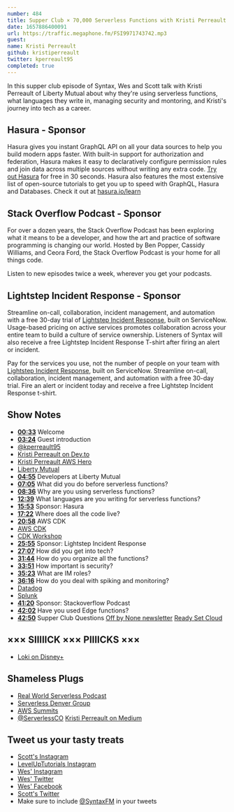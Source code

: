 ```yaml
---
number: 484
title: Supper Club × 70,000 Serverless Functions with Kristi Perreault of Liberty Mutual
date: 1657886400091
url: https://traffic.megaphone.fm/FSI9971743742.mp3
guest: 
name: Kristi Perreault
github: kristiperreault
twitter: kperreault95
completed: true
---
```


In this supper club episode of Syntax, Wes and Scott talk with Kristi Perreault of Liberty Mutual about why they're using serverless functions, what languages they write in, managing security and montoring, and Kristi's journey into tech as a career.

## Hasura - Sponsor

Hasura gives you instant GraphQL API on all your data sources to help you build modern apps faster. With built-in support for authorization and federation, Hasura makes it easy to declaratively configure permission rules and join data across multiple sources without writing any extra code. [Try out Hasura](https://hasura.io/?utm_campaign=syntaxfm-2022&utm_campaign-type=podcast&utm_medium=social) for free in 30 seconds. Hasura also features the most extensive list of open-source tutorials to get you up to speed with GraphQL, Hasura and Databases. Check it out at [hasura.io/learn](https://hasura.io/learn/?utm_campaign=syntaxfm-2022&utm_campaign-type=podcast&utm_medium=social)



## Stack Overflow Podcast - Sponsor

For over a dozen years, the Stack Overflow Podcast has been exploring what it means to be a developer, and how the art and practice of software programming is changing our world. Hosted by Ben Popper, Cassidy Williams, and Ceora Ford, the Stack Overflow Podcast is your home for all things code.

Listen to new episodes twice a week, wherever you get your podcasts.

## Lightstep Incident Response - Sponsor

Streamline on-call, collaboration, incident management, and automation with a free 30-day trial of [Lightstep Incident Response](https://lightstep.com/syntax), built on ServiceNow. Usage-based pricing on active services promotes collaboration across your entire team to build a culture of service ownership. Listeners of Syntax will also receive a free Lightstep Incident Response T-shirt after firing an alert or incident.

Pay for the services you use, not the number of people on your team with [Lightstep Incident Response](https://lightstep.com/syntax), built on ServiceNow. Streamline on-call, collaboration, incident management, and automation with a free 30-day trial. Fire an alert or incident today and receive a free Lightstep Incident Response t-shirt.

## Show Notes

* **[00:33](#t=00:33)** Welcome
* **[03:24](#t=03:24)** Guest introduction
* [@kperreault95](https://twitter.com/kperreault95)
* [Kristi Perreault on Dev.to](https://dev.to/kristiperreault)
* [Kristi Perreault AWS Hero](https://aws.amazon.com/developer/community/heroes/kristi-perreault/?did=dh_card&trk=dh_card)
* [Liberty Mutual](https://www.libertymutual.com)
* **[04:55](#t=04:55)** Developers at Liberty Mutual
* **[07:05](#t=07:05)** What did you do before serverless functions?
* **[08:36](#t=08:36)** Why are you using serverless functions?
* **[12:39](#t=12:39)** What languages are you writing for serverless functions?
* **[15:53](#t=15:53)** Sponsor: Hasura
* **[17:22](#t=17:22)** Where does all the code live?
* **[20:58](#t=20:58)** AWS CDK
* [AWS CDK](https://aws.amazon.com/cdk/)
* [CDK Workshop](https://cdkworkshop.com)
* **[25:55](#t=25:55)** Sponsor: Lightstep Incident Response
* **[27:07](#t=27:07)** How did you get into tech?
* **[31:44](#t=31:44)** How do you organize all the functions?
* **[33:51](#t=33:51)** How important is security?
* **[35:23](#t=35:23)** What are IM roles?
* **[36:16](#t=36:16)** How do you deal with spiking and monitoring?
* [Datadog](https://www.datadoghq.com)
* [Splunk](https://www.splunk.com)
* **[41:20](#t=41:20)** Sponsor: Stackoverflow Podcast
* **[42:02](#t=42:02)** Have you used Edge functions?
* **[42:50](#t=42:50)** Supper Club Questions
[Off by None newsletter](https://offbynone.io/)
[Ready Set Cloud](https://www.readysetcloud.io/newsletter/7/)

## ××× SIIIIICK ××× PIIIICKS ×××

* [Loki on Disney+](https://www.disneyplus.com/series/loki/6pARMvILBGzF)

## Shameless Plugs

* [Real World Serverless Podcast](https://www.realworldserverless.com)
* [Serverless Denver Group](https://www.meetup.com/meetup-group-jncsuhfj/)
* [AWS Summits](https://aws.amazon.com/events/summits/)
* [@ServerlessCO](https://twitter.com/ServerlessCO)
[Kristi Perreault on Medium](https://kristiperreault.medium.com/)

## Tweet us your tasty treats

* [Scott's Instagram](https://www.instagram.com/stolinski/)
* [LevelUpTutorials Instagram](https://www.instagram.com/LevelUpTutorials/)
* [Wes' Instagram](https://www.instagram.com/wesbos/)
* [Wes' Twitter](https://twitter.com/wesbos)
* [Wes' Facebook](https://www.facebook.com/wesbos.developer)
* [Scott's Twitter](https://twitter.com/stolinski)
* Make sure to include [@SyntaxFM](https://twitter.com/SyntaxFM) in your tweets
